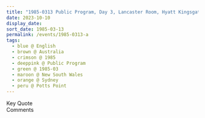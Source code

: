 ```yaml
---
title: "1985-0313 Public Program, Day 3, Lancaster Room, Hyatt Kingsgate Hotel (now Zenith Apartment Tower), 82/94 Darlinghurst Rd, Potts Point, Sydney, New South Wales, Australia"
date: 2023-10-10
display_date: 
sort_date: 1985-03-13
permalink: /events/1985-0313-a
tags:
  - blue @ English
  - brown @ Australia
  - crimson @ 1985
  - deeppink @ Public Program
  - green @ 1985-03
  - maroon @ New South Wales
  - orange @ Sydney
  - peru @ Potts Point
---
```


<wave-list>
  <list-title color="green" width="75">Key Quote</list-title>
  <list-item color="BlanchedAlmond"  width="200"></list-item>
  <list-item color="Lavender"></list-item>
  <list-item color="BlanchedAlmond"></list-item>
</wave-list>

<br>

<wave-list>
  <list-title color="green" width="75">Comments</list-title>
  <list-item color="BlanchedAlmond"  width="200"></list-item>
  <list-item color="Lavender"></list-item>
  <list-item color="BlanchedAlmond"></list-item>
</wave-list>